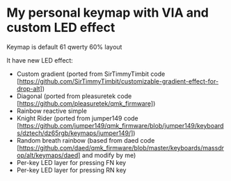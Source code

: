 # My personal keymap with VIA and custom LED effect

Keymap is default 61 qwerty 60% layout

It have new LED effect:

- Custom gradient (ported from SirTimmyTimbit code [https://github.com/SirTimmyTimbit/customizable-gradient-effect-for-drop-alt])
- Diagonal (ported from pleasuretek code [https://github.com/pleasuretek/qmk_firmware])
- Rainbow reactive simple
- Knight Rider (ported from jumper149 code [https://github.com/jumper149/qmk_firmware/blob/jumper149/keyboards/dztech/dz65rgb/keymaps/jumper149/])
- Random breath rainbow (based from daed code [https://github.com/daed/qmk_firmware/blob/master/keyboards/massdrop/alt/keymaps/daed] and modify by me)
- Per-key LED layer for pressing FN key
- Per-key LED layer for pressing RN key

